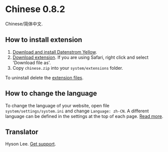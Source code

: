 Chinese 0.8.2
=============
Chinese/简体中文.

## How to install extension

1. [Download and install Datenstrom Yellow](https://github.com/datenstrom/yellow/).
2. [Download extension](https://github.com/datenstrom/yellow-extensions/raw/master/zip/chinese.zip). If you are using Safari, right click and select 'Download file as'.
3. Copy `chinese.zip` into your `system/extensions` folder.

To uninstall delete the [extension files](update.ini).

## How to change the language

To change the language of your website, open file `system/settings/system.ini` and change `Language: zh-CN`. A different language can be defined in the settings at the top of each page. [Read more](https://developers.datenstrom.se/help/adjusting-system#system-settings).

## Translator

Hyson Lee. [Get support](https://developers.datenstrom.se/help/support).
